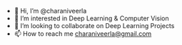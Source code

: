 - 👋 Hi, I’m @charaniveerla
- 👀 I’m interested in Deep Learning & Computer Vision 
- 💞️ I’m looking to collaborate on Deep Learning Projects
- 📫 How to reach me charaniveerla@gmail.com

<!---
charaniveerla/charaniveerla is a ✨ special ✨ repository because its `README.md` (this file) appears on your GitHub profile.
You can click the Preview link to take a look at your changes.
--->
